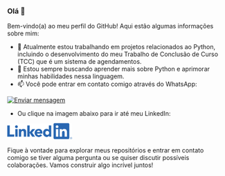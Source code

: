 ### Olá 👋

Bem-vindo(a) ao meu perfil do GitHub! Aqui estão algumas informações sobre mim:

- 🔭 Atualmente estou trabalhando em projetos relacionados ao Python, incluindo o desenvolvimento do meu Trabalho de Conclusão de Curso (TCC) que é um sistema de agendamentos.
- 🌱 Estou sempre buscando aprender mais sobre Python e aprimorar minhas habilidades nessa linguagem.
- 📫 Você pode entrar em contato comigo através do WhatsApp: 

<div>
  <a href="https://api.whatsapp.com/send?phone=5569993434364">
    <img src="https://img.shields.io/badge/Enviar%20mensagem-%20%F0%9F%92%AC-green?style=for-the-badge&logo=whatsapp" alt="Enviar mensagem" width="150" height="auto">
  </a>
</div>

- Ou clique na imagem abaixo para ir até meu LinkedIn:

<div>
  <a href="https://www.linkedin.com/in/julianapvh/">
    <img src="https://github.com/julianapvh/julianapvh/blob/main/LI-Logo.png" alt="LinkedIn" width="150" height="auto">
  </a>
</div>

Fique à vontade para explorar meus repositórios e entrar em contato comigo se tiver alguma pergunta ou se quiser discutir possíveis colaborações. Vamos construir algo incrível juntos!
